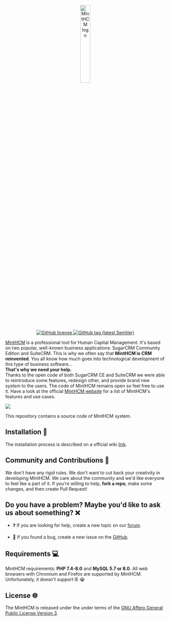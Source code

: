 <p align="center">
    <a href="https://minthcm.org/" target="_blank">
        <img width="25%" src="https://minthcm.org/minthcm-logo.svg" alt="MintHCM logo">
    </a>
</p>
<br/>
<p align="center">
    <a href="https://github.com/minthcm/minthcm/blob/master/LICENSE" target="_blank">
        <img src="https://img.shields.io/github/license/minthcm/minthcm.svg" alt="GitHub license">
    </a>
    <a href="https://github.com/minthcm/minthcm/releases" target="_blank">
        <img src="https://img.shields.io/github/tag/minthcm/minthcm.svg" alt="GitHub tag (latest SemVer)">
    </a>
</p>

[MintHCM](https://minthcm.org/) is a professional tool for Human Capital Management. It's based on two popular, well-known business applications: SugarCRM Community Edition and SuiteCRM. This is why we often say that **MintHCM is CRM reinvented**. You all know how much goes into technological development of this type of business software… <br> **That's why we need your help.**<br> Thanks to the open code of both SugarCRM CE and SuiteCRM we were able to reintroduce some features, redesign other, and provide brand new system to the users. The code of MintHCM remains open so feel free to use it.
Have a look at the official [MintHCM website](https://minthcm.com/) for a list of MintHCM's features and use cases. 

<img src="https://minthcm.org/wp-content/uploads/2023/11/MintHCM4-gif.gif">

This repository contains a source code of MintHCM system.

## Installation 🧩

The installation process is described on a official wiki [link](https://wiki.minthcm.org/index.php?title=Process:Installation_guide_MintHCM_v4).

## Community and Contributions 🤝

We don't have any rigid rules. We don't want to cut back your creativity in developing MintHCM. We care about the community and we'd like everyone to feel like a part of it. If you're willing to help, **fork a repo**, make some changes, and then create Pull Request!

## Do you have a problem? Maybe you'd like to ask us about something? ❌


*  ❓  If you are looking for help, create a new topic on our [forum](https://minthcm.org/forums/). 

*  🐛 If you found a bug, create a new issue on the [GitHub](https://github.com/minthcm/minthcm/issues).

## Requirements 💻

MintHCM requirements: **PHP 7.4-8.0** and **MySQL 5.7 or 8.0**. All web browsers with Chromium and Firefox are supported by MintHCM. <br> Unfortunately, it doesn't support IE 😭 

## License 🌐

The MintHCM is released under the under terms of the [GNU Affero General Public License Version 3](LICENSE).
